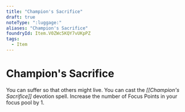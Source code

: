 ```yaml
---
title: "Champion's Sacrifice"
draft: true
noteType: ":luggage:"
aliases: "Champion's Sacrifice"
foundryId: Item.V0ZWc5KQY7vUKpPZ
tags:
  - Item
---
```


# Champion's Sacrifice

You can suffer so that others might live. You can cast the _[[Champion's Sacrifice]]_ devotion spell. Increase the number of Focus Points in your focus pool by 1.
